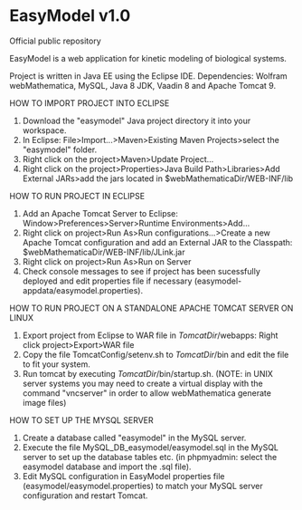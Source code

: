 # EasyModel v1.0
Official public repository

EasyModel is a web application for kinetic modeling of biological systems.

Project is written in Java EE using the Eclipse IDE.
Dependencies: Wolfram webMathematica, MySQL, Java 8 JDK, Vaadin 8 and Apache Tomcat 9.

HOW TO IMPORT PROJECT INTO ECLIPSE

1. Download the "easymodel" Java project directory it into your workspace.
2. In Eclipse: File>Import...>Maven>Existing Maven Projects>select the "easymodel" folder.
3. Right click on the project>Maven>Update Project...
4. Right click on the project>Properties>Java Build Path>Libraries>Add External JARs>add the jars located in $webMathematicaDir/WEB-INF/lib

HOW TO RUN PROJECT IN ECLIPSE

1. Add an Apache Tomcat Server to Eclipse: Window>Preferences>Server>Runtime Environments>Add...
2. Right click on project>Run As>Run configurations...>Create a new Apache Tomcat configuration and add an External JAR to the Classpath: $webMathematicaDir/WEB-INF/lib/JLink.jar
3. Right click on project>Run As>Run on Server
4. Check console messages to see if project has been sucessfully deployed and edit properties file if necessary (easymodel-appdata/easymodel.properties).

HOW TO RUN PROJECT ON A STANDALONE APACHE TOMCAT SERVER ON LINUX

1. Export project from Eclipse to WAR file in $TomcatDir$/webapps: Right click project>Export>WAR file
2. Copy the file TomcatConfig/setenv.sh to $TomcatDir$/bin and edit the file to fit your system.
3. Run tomcat by executing $TomcatDir$/bin/startup.sh.
(NOTE: in UNIX server systems you may need to create a virtual display with the command "vncserver" in order to allow webMathematica generate image files)

HOW TO SET UP THE MYSQL SERVER

1. Create a database called "easymodel" in the MySQL server.
2. Execute the file MySQL_DB_easymodel/easymodel.sql in the MySQL server to set up the database tables etc. (in phpmyadmin: select the easymodel database and import the .sql file).
3. Edit MySQL configuration in EasyModel properties file (easymodel/easymodel.properties) to match your MySQL server configuration and restart Tomcat.
